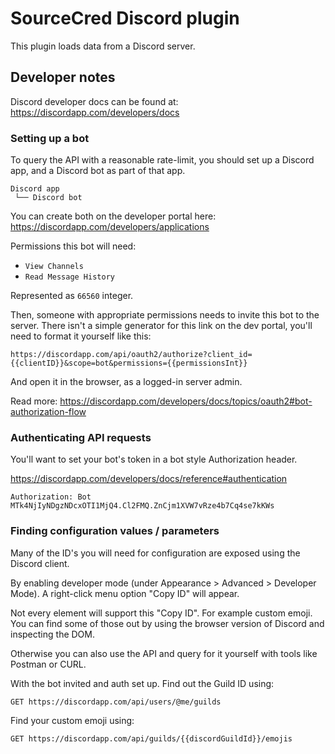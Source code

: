 # SourceCred Discord plugin

This plugin loads data from a Discord server.

## Developer notes

Discord developer docs can be found at:
https://discordapp.com/developers/docs

### Setting up a bot

To query the API with a reasonable rate-limit, you should set up a Discord app,
and a Discord bot as part of that app.

```
Discord app
 └── Discord bot
```

You can create both on the developer portal here:
https://discordapp.com/developers/applications


Permissions this bot will need:

- `View Channels`
- `Read Message History`

Represented as `66560` integer.

Then, someone with appropriate permissions needs to invite this bot to the server.
There isn't a simple generator for this link on the dev portal, you'll need to format it yourself like this:

`https://discordapp.com/api/oauth2/authorize?client_id={{clientID}}&scope=bot&permissions={{permissionsInt}}`

And open it in the browser, as a logged-in server admin.

Read more: https://discordapp.com/developers/docs/topics/oauth2#bot-authorization-flow

### Authenticating API requests

You'll want to set your bot's token in a bot style Authorization header.

https://discordapp.com/developers/docs/reference#authentication

`Authorization: Bot MTk4NjIyNDgzNDcxOTI1MjQ4.Cl2FMQ.ZnCjm1XVW7vRze4b7Cq4se7kKWs`

### Finding configuration values / parameters

Many of the ID's you will need for configuration are exposed using the Discord client.

By enabling developer mode (under Appearance > Advanced > Developer Mode).
A right-click menu option "Copy ID" will appear.

Not every element will support this "Copy ID". For example custom emoji.
You can find some of those out by using the browser version of Discord and inspecting the DOM.

Otherwise you can also use the API and query for it yourself with tools like Postman or CURL.


With the bot invited and auth set up. Find out the Guild ID using:

`GET https://discordapp.com/api/users/@me/guilds`

Find your custom emoji using:

`GET https://discordapp.com/api/guilds/{{discordGuildId}}/emojis`

